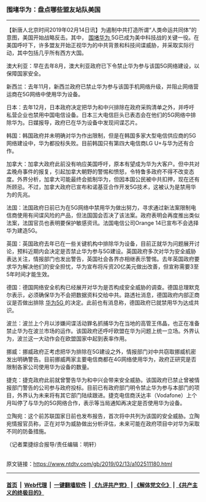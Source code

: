 ### 围堵华为：盘点哪些盟友站队美国
------------------------

<div class="post_content">
 <p>
  【新唐人北京时间2019年02月14日讯】为遏制中共打造所谓“人类命运共同体”的意图，美国开始战略反击。其中，
  <a href="https://www.ntdtv.com/gb/围堵华为.htm">
   围堵华为
  </a>
  5G已成为美中科技战的关键一役。在美国呼吁下，许多盟友开始正视华为的中共背景和科技间谍威胁，并采取实际行动，其中包括几乎所有西方大国。
 </p>
 <p>
  澳大利亚：早在去年8月，澳大利亚政府已下令禁止华为参与该国5G网络建设，以保障国家安全。
 </p>
 <p>
  新西兰：去年11月，新西兰政府已禁止华为参与该国手机网络升级，并阻止网络营运商在5G网络中使用华为设备。
 </p>
 <p>
  日本：去年12月，日本政府决定把华为和中兴排除在政府采购清单之外，并呼吁私营企业也禁用中国电信设备。日本三大电信巨头已表态会在他们的5G网络中排除华为。日媒报导，政府已在华为设备中发现间谍芯片。
 </p>
 <p>
  韩国：韩国政府并未明确对华为作出限制，但是在韩国多家大型电信供应商的5G网络建设中，华为都投标失败。目前韩国只有第四大电信商LG U+与华为还有合作。
 </p>
 <p>
  加拿大：加拿大政府此前没有响应美国呼吁，原本有望成为华为大客户。但中共对孟晚舟事件的报复，引起加拿大朝野的警惕和愤怒，令特鲁多政府不得不改变态度。外界分析，加拿大可能最终会抵制华为，但因本国公民被中共扣押，现在还有所顾忌。不过，加拿大政府已宣布和诺基亚合作开发5G技术，这被认为是禁用华为的先兆。
 </p>
 <p>
  法国：法国政府日前已为在5G网络中禁用华为做出努力，寻求通过新法案限制电信商使用有间谍风险的产品，但法国国会否决了该法案。政府表明会再度推出类似法案，法国官员也表明要保护敏感资讯。法国电信公司Orange 14已宣布不会选择华为建造5G。
 </p>
 <p>
  英国：英国政府去年已在一些关键机构中排除华为设备，目前正就华为问题展开讨论，预料近期内会决定是否禁止华为参与5G建设。英国政府多次对华为安全威胁表达关注，情报部门也发出警告，英国社会各界亦相继表示警惕。去年英国政府要求华为解决他们的安全担忧，华为宣布将斥资20亿美元做出改善，但宣称需要3至5年时间才能生效。
 </p>
 <p>
  德国：德国网络安全机构已经展开对华为是否构成安全威胁的调查。德国总理默克尔表示，必须确保华为不会把数据资料交给中共。路透社消息，德国政府内部正商议是否做出排除
  <a href="https://www.ntdtv.com/gb/华为5g.htm">
   华为5G
  </a>
  的决定。此前也有消息称，德国政府已就禁用华为达成共识。
 </p>
 <p>
  波兰：波兰上个月以涉嫌间谍活动罪名抓捕华为在当地的高管王伟晶，也正在准备禁止华为在波兰市场的运作。该国政府还呼吁欧盟在华为问题上统一立场。外界认为，波兰这一大动作会在欧盟国家中起到表率作用。
 </p>
 <p>
  挪威：挪威政府正考虑把华为排除在5G建设之外，情报部门对中共窃取挪威机密发出明确警告。目前挪威两家主要电信商都在4G网络使用华为，政府正研究是否限制各家公司使用华为设备的数量。
 </p>
 <p>
  捷克：捷克政府此前就曾警告华为和中兴会带来安全威胁。该国政府已禁止曾被情报部门警告的公司参与政府投标。目前已有政府部门明令禁止华为参与本部门的项目，外界认为未来将有其它部门陆续跟进。捷克电信商沃达丰（Vodafone）上个月叫停了与华为的5G网络合作，表示等当局通知再决定是否使用华为设备。
 </p>
 <p>
  立陶宛：这个前苏联国家日前也发布报告，首次将中共列为该国的安全威胁。立陶宛情报官员称，正在对华为威胁做出分析评估，未来可能在政府项目中对华为采取不同的防备措施。
 </p>
 <p>
  （记者栗捷综合报导/责任编辑：明轩）
 </p>
 <div class="single_ad">
 </div>
</div>

<br/>原文链接：https://www.ntdtv.com/gb/2019/02/13/a102511180.html


------------------------
#### [首页](https://github.com/gfw-breaker/banned-news/blob/master/README.md) &nbsp;|&nbsp; [Web代理](https://github.com/labour-camp/helloworld) &nbsp;|&nbsp; [一键翻墙软件](https://github.com/gfw-breaker/nogfw/blob/master/README.md) &nbsp;| [《九评共产党》](https://github.com/gfw-breaker/9ping.md/blob/master/README.md#九评之一评共产党是什么) | [《解体党文化》](https://github.com/gfw-breaker/jtdwh.md/blob/master/README.md) | [《共产主义的终极目的》](https://github.com/gfw-breaker/gczydzjmd.md/blob/master/README.md)

